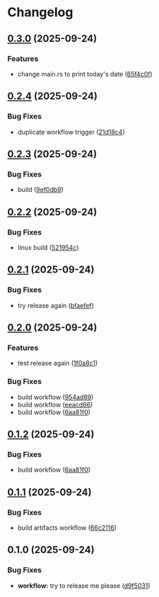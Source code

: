 # Changelog

## [0.3.0](https://github.com/towry/vibe-rust-template/compare/v0.2.4...v0.3.0) (2025-09-24)


### Features

* change main.rs to print today's date ([65f4c0f](https://github.com/towry/vibe-rust-template/commit/65f4c0f896319f02f233e0ce7cb8b20dd27649d0))

## [0.2.4](https://github.com/towry/vibe-rust-template/compare/v0.2.3...v0.2.4) (2025-09-24)


### Bug Fixes

* duplicate workflow trigger ([21d18c4](https://github.com/towry/vibe-rust-template/commit/21d18c479ebf444dacd8361358b2fcd8b563f585))

## [0.2.3](https://github.com/towry/vibe-rust-template/compare/v0.2.2...v0.2.3) (2025-09-24)


### Bug Fixes

* build ([9ef0db9](https://github.com/towry/vibe-rust-template/commit/9ef0db9df43bcba655a29d5b3a08cf5ff22206d3))

## [0.2.2](https://github.com/towry/vibe-rust-template/compare/v0.2.1...v0.2.2) (2025-09-24)


### Bug Fixes

* linux build ([521954c](https://github.com/towry/vibe-rust-template/commit/521954cdad37f954d2939669be0895e0840820c2))

## [0.2.1](https://github.com/towry/vibe-rust-template/compare/v0.2.0...v0.2.1) (2025-09-24)


### Bug Fixes

* try release again ([bfaefef](https://github.com/towry/vibe-rust-template/commit/bfaefef2164f1259074b741bb52021397efd46ad))

## [0.2.0](https://github.com/towry/vibe-rust-template/compare/v0.1.1...v0.2.0) (2025-09-24)


### Features

* test release again ([1f0a8c1](https://github.com/towry/vibe-rust-template/commit/1f0a8c1aca767b92ef0feea65939ec888c3b25c4))


### Bug Fixes

* build workflow ([954ad89](https://github.com/towry/vibe-rust-template/commit/954ad899c3e6eac70c638c457f3a96ed4bc06466))
* build workflow ([eeacd66](https://github.com/towry/vibe-rust-template/commit/eeacd66a10784babe2ef42b42b185de53908a772))
* build workflow ([6aa81f0](https://github.com/towry/vibe-rust-template/commit/6aa81f07f0c9d2a62c6d3d8999542910a879eed8))

## [0.1.2](https://github.com/towry/vibe-rust-template/compare/v0.1.1...v0.1.2) (2025-09-24)


### Bug Fixes

* build workflow ([6aa81f0](https://github.com/towry/vibe-rust-template/commit/6aa81f07f0c9d2a62c6d3d8999542910a879eed8))

## [0.1.1](https://github.com/towry/vibe-rust-template/compare/v0.1.0...v0.1.1) (2025-09-24)


### Bug Fixes

* build artifacts workflow ([66c2116](https://github.com/towry/vibe-rust-template/commit/66c21161df2c202c4383aa031fa0703ff7fdd08b))

## 0.1.0 (2025-09-24)


### Bug Fixes

* **workflow:** try to release me please ([d9f5031](https://github.com/towry/vibe-rust-template/commit/d9f5031795200815eb8b585aa0306796e48207c0))
